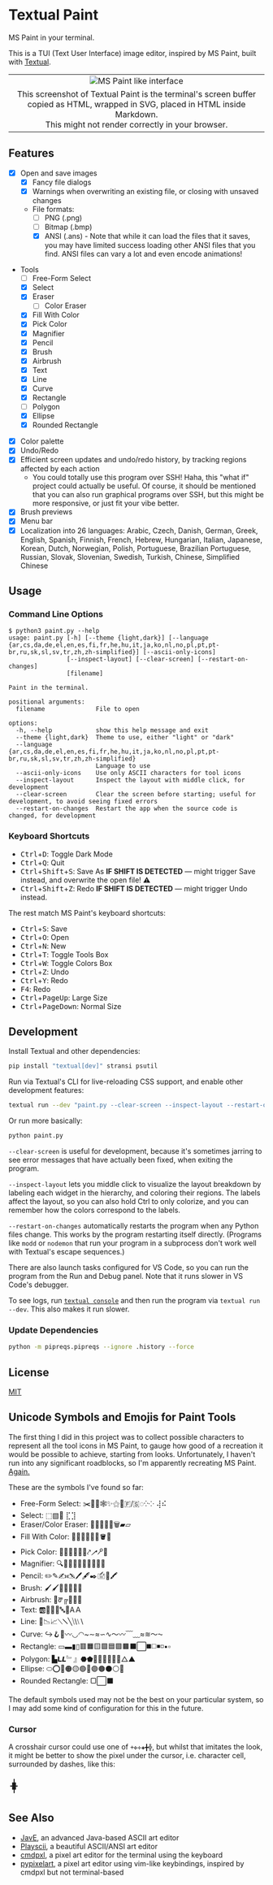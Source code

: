 
Textual Paint
=============

MS Paint in your terminal.

This is a TUI (Text User Interface) image editor, inspired by MS Paint, built with [Textual](https://textual.textualize.io/).

<!-- GitHub doesn't support line-height style in markdown, so I can't use inline HTML for the screenshot without seams between rows of text. But I can include the HTML inside <foreignObject> in an SVG file and include that as an <img> element. -->
<!-- GitHub doesn't support figure/figcaption in markdown, so I have to use a table. -->
<table>
<tr><td align="center">
<img src="screenshot.svg" alt="MS Paint like interface" />
</td></tr>
<tr><td align="center">This screenshot of Textual Paint is the terminal's screen buffer copied as HTML, wrapped in SVG, placed in HTML inside Markdown.<br>This might not render correctly in your browser.</tr></td>
</table>

## Features

- [x] Open and save images
  - [x] Fancy file dialogs
  - [x] Warnings when overwriting an existing file, or closing with unsaved changes
  - File formats:
    - [ ] PNG (.png)
    - [ ] Bitmap (.bmp)
    - [x] ANSI (.ans)
		  - Note that while it can load the files that it saves, you may have limited success loading other ANSI files that you find. ANSI files can vary a lot and even encode animations!
- Tools
    - [ ] Free-Form Select
    - [x] Select
    - [x] Eraser
        - [ ] Color Eraser
    - [x] Fill With Color
    - [x] Pick Color
    - [x] Magnifier
    - [x] Pencil
    - [x] Brush
    - [x] Airbrush
    - [x] Text
    - [x] Line
    - [x] Curve
    - [x] Rectangle
    - [ ] Polygon
    - [x] Ellipse
    - [x] Rounded Rectangle
- [x] Color palette
- [x] Undo/Redo
- [x] Efficient screen updates and undo/redo history, by tracking regions affected by each action
	- You could totally use this program over SSH! Haha, this "what if" project could actually be useful. Of course, it should be mentioned that you can also run graphical programs over SSH, but this might be more responsive, or just fit your vibe better.
- [x] Brush previews
- [x] Menu bar
- [x] Localization into 26 languages: Arabic, Czech, Danish, German, Greek, English, Spanish, Finnish, French, Hebrew, Hungarian, Italian, Japanese, Korean, Dutch, Norwegian, Polish, Portuguese, Brazilian Portuguese, Russian, Slovak, Slovenian, Swedish, Turkish, Chinese, Simplified Chinese

## Usage

<!-- ### Installation

```bash
pip install textual-paint
```

### Running

```bash
textual-paint
``` -->

### Command Line Options

```
$ python3 paint.py --help
usage: paint.py [-h] [--theme {light,dark}] [--language {ar,cs,da,de,el,en,es,fi,fr,he,hu,it,ja,ko,nl,no,pl,pt,pt-br,ru,sk,sl,sv,tr,zh,zh-simplified}] [--ascii-only-icons]
                [--inspect-layout] [--clear-screen] [--restart-on-changes]
                [filename]

Paint in the terminal.

positional arguments:
  filename              File to open

options:
  -h, --help            show this help message and exit
  --theme {light,dark}  Theme to use, either "light" or "dark"
  --language {ar,cs,da,de,el,en,es,fi,fr,he,hu,it,ja,ko,nl,no,pl,pt,pt-br,ru,sk,sl,sv,tr,zh,zh-simplified}
                        Language to use
  --ascii-only-icons    Use only ASCII characters for tool icons
  --inspect-layout      Inspect the layout with middle click, for development
  --clear-screen        Clear the screen before starting; useful for development, to avoid seeing fixed errors
  --restart-on-changes  Restart the app when the source code is changed, for development
```

### Keyboard Shortcuts

- <kbd>Ctrl</kbd>+<kbd>D</kbd>: Toggle Dark Mode
- <kbd>Ctrl</kbd>+<kbd>Q</kbd>: Quit
- <kbd>Ctrl</kbd>+<kbd>Shift</kbd>+<kbd>S</kbd>: Save As **IF SHIFT IS DETECTED** — might trigger Save instead, and overwrite the open file! ⚠️
- <kbd>Ctrl</kbd>+<kbd>Shift</kbd>+<kbd>Z</kbd>: Redo **IF SHIFT IS DETECTED** — might trigger Undo instead.

The rest match MS Paint's keyboard shortcuts:

- <kbd>Ctrl</kbd>+<kbd>S</kbd>: Save
- <kbd>Ctrl</kbd>+<kbd>O</kbd>: Open
- <kbd>Ctrl</kbd>+<kbd>N</kbd>: New
- <kbd>Ctrl</kbd>+<kbd>T</kbd>: Toggle Tools Box
- <kbd>Ctrl</kbd>+<kbd>W</kbd>: Toggle Colors Box
- <kbd>Ctrl</kbd>+<kbd>Z</kbd>: Undo
- <kbd>Ctrl</kbd>+<kbd>Y</kbd>: Redo
- <kbd>F4</kbd>: Redo
- <kbd>Ctrl</kbd>+<kbd>PageUp</kbd>: Large Size
- <kbd>Ctrl</kbd>+<kbd>PageDown</kbd>: Normal Size

## Development

Install Textual and other dependencies:
```bash
pip install "textual[dev]" stransi psutil
```

Run via Textual's CLI for live-reloading CSS support, and enable other development features:
```bash
textual run --dev "paint.py --clear-screen --inspect-layout --restart-on-changes"
```

Or run more basically:
```bash
python paint.py
```

`--clear-screen` is useful for development, because it's sometimes jarring to see error messages that have actually been fixed, when exiting the program.

`--inspect-layout` lets you middle click to visualize the layout breakdown by labeling each widget in the hierarchy, and coloring their regions. The labels affect the layout, so you can also hold Ctrl to only colorize, and you can remember how the colors correspond to the labels.

`--restart-on-changes` automatically restarts the program when any Python files change. This works by the program restarting itself directly. (Programs like `modd` or `nodemon` that run your program in a subprocess don't work well with Textual's escape sequences.)

There are also launch tasks configured for VS Code, so you can run the program from the Run and Debug panel.
Note that it runs slower in VS Code's debugger.

To see logs, run [`textual console`](https://textual.textualize.io/guide/devtools/#console) and then run the program via `textual run --dev`.
This also makes it run slower.

### Update Dependencies

```bash
python -m pipreqs.pipreqs --ignore .history --force
```


## License

[MIT](LICENSE.txt)


## Unicode Symbols and Emojis for Paint Tools

The first thing I did in this project was to collect possible characters to represent all the tool icons in MS Paint, to gauge how good of a recreation it would be possible to achieve, starting from looks.
Unfortunately, I haven't run into any significant roadblocks, so I'm apparently recreating MS Paint. [Again.](https://jspaint.app)

These are the symbols I've found so far:

- Free-Form Select:  ✂️📐🆓🕸✨⚝🫥🇫/🇸◌⁛⁘ ⢼⠮
- Select: ⬚▧🔲 ⣏⣹
- Eraser/Color Eraser: 🧼🧽🧹🚫👋🗑️▰▱
- Fill With Color: 🌊💦💧🌈🎉🎊🪣🫗
- Pick Color: 🎨💉💅💧📌📍⤤𝀃🝯🍶
- Magnifier: 🔍🔎👀🔬🔭🧐🕵️‍♂️🕵️‍♀️
- Pencil: ✏️✎✍️🖎🖊️🖋️✒️🖆📝🖍️
- Brush: 🖌️🖌👨‍🎨🧑‍🎨💅
- Airbrush: 💨ᖜ╔🧴🥤🫠
- Text: 🆎📝📄📃🔤📜AＡ
- Line: 📏📉📈⟍𝈏╲⧹\⧵∖
- Curve: ↪️🪝🌙〰️◡◠~∼≈∽∿〜〰﹋﹏≈≋～⁓
- Rectangle: ▭▬▮▯🟥🟧🟨🟩🟦🟪🟫⬛⬜◼️◻️◾◽▪️▫️
- Polygon: ▙𝗟𝙇﹄』⬣⬟🔶🔷🔸🔹🔺🔻△▲
- Ellipse: ⬭⭕🔴🟠🟡🟢🔵🟣🟤⚫⚪🫧
- Rounded Rectangle: ▢⬜⬛

The default symbols used may not be the best on your particular system, so I may add some kind of configuration for this in the future.

### Cursor

A crosshair cursor could use one of `+✜✛✚╋╬`, but whilst that imitates the look, it might be better to show the pixel under the cursor, i.e. character cell, surrounded by dashes, like this:

```
 ╻
╺█╸
 ╹
```

## See Also

- [JavE](http://jave.de/), an advanced Java-based ASCII art editor
- [Playscii](http://vectorpoem.com/playscii/), a beautiful ASCII/ANSI art editor
- [cmdpxl](https://github.com/knosmos/cmdpxl), a pixel art editor for the terminal using the keyboard
- [pypixelart](https://github.com/douglascdev/pypixelart), a pixel art editor using vim-like keybindings, inspired by cmdpxl but not terminal-based
